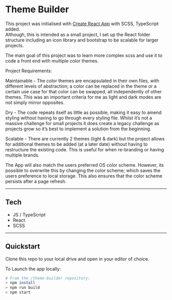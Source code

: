 # Theme Builder

This project was initialised with [Create React App](https://github.com/facebook/create-react-app) with SCSS, TypeScript added.  
Although, this is intended as a small project, I set up the React folder structure including an icon library and bootstrap to be scalable for larger projects.

The main goal of this project was to learn more complex scss and use it to code a front end with multiple color themes.    
  
Project Requirements:  
  
Maintainable - The color themes are encapsulated in their own files, with different levels of abstraction; a color can be replaced in the theme or a certain use case for that color can be swapped, all independently of other themes. This was an important criteria for me as light and dark modes are not simply mirror opposites.  
  
Dry - The code repeats itself as little as possible, making it easy to amend styling without having to go through every styling file. Whilst it’s not a massive challenge for small projects it does create a legacy challenge as projects grow so it’s best to implement a solution from the beginning.  
  
Scalable - There are currently 2 themes (light & dark) but the project allows for additional themes to be added (at a later date) without having to restructure the existing code. This is useful for when re-branding or having multiple brands.  
  
The App will also match the users preferred OS color scheme. However, its possible to overwrite this by changing the color scheme; which saves the users preference to local storage. This also ensures that the color scheme persists after a page refresh.  
  
----------------
## Tech  
- JS / TypeScript  
- React  
- SCSS  

----------------
## Quickstart
Clone this repo to your local drive and open in your editor of choice.  

To Launch the app locally:  
```bash
# From the /theme-builder repository:
> npm install
> npm run build
> npm start
```
